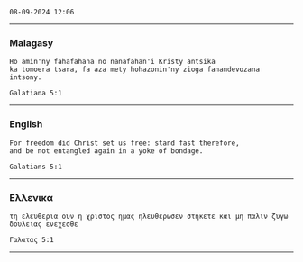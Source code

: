 `` 08-09-2024 12:06 ``

___

###  Malagasy

```gospel
Ho amin'ny fahafahana no nanafahan'i Kristy antsika
ka tomoera tsara, fa aza mety hohazonin'ny zioga fanandevozana intsony.

Galatiana 5:1
```
___

### English

```gospel
For freedom did Christ set us free: stand fast therefore,
and be not entangled again in a yoke of bondage.

Galatians 5:1
```
___

### Eλλενικα

```gospel
τη ελευθερια ουν η χριστος ημας ηλευθερωσεν στηκετε και μη παλιν ζυγω δουλειας ενεχεσθε

Γαλατας 5:1
```
___
